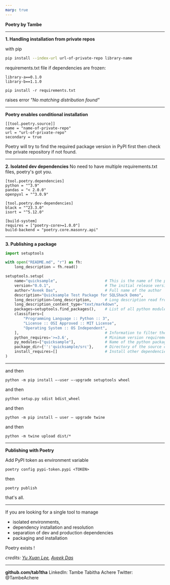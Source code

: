 ```yaml
---
marp: true
---
```

**Poetry by Tambe**


---

**1. Handling installation from private repos**

with pip
```bash
pip install --index-url url-of-private-repo library-name
```
requirements.txt file if dependencies are frozen:
```
library-a==0.1.0
library-b==1.1.0
```
```
pip install -r requirements.txt
```
raises error *"No matching distribution found"*

---
**Poetry enables conditional installation**
<br/>

```
[[tool.poetry.source]]
name = "name-of-private-repo"
url = "url-of-private-repo"
secondary = true
```

Poetry will try to find the required package version in PyPI first then check the private repository if not found.

---
**2. Isolated dev dependencies**
No need to have multiple requirements.txt files, poetry's got you.
```
[tool.poetry.dependencies]
python = "^3.9"
pandas = "< 2.0.0"
openpyxl = "^3.0.9"

[tool.poetry.dev-dependencies]
black = "^23.3.0"
isort = "^5.12.0"

[build-system]
requires = ["poetry-core>=1.0.0"]
build-backend = "poetry.core.masonry.api"
```

---
**3. Publishing a package**
```python
import setuptools

with open("README.md", "r") as fh:
    long_description = fh.read()

setuptools.setup(
    name="quicksample",                     # This is the name of the package
    version="0.0.1",                        # The initial release version
    author="Aveek Das",                     # Full name of the author
    description="Quicksample Test Package for SQLShack Demo",
    long_description=long_description,      # Long description read from the the readme file
    long_description_content_type="text/markdown",
    packages=setuptools.find_packages(),    # List of all python modules to be installed
    classifiers=[
        "Programming Language :: Python :: 3",
        "License :: OSI Approved :: MIT License",
        "Operating System :: OS Independent",
    ],                                      # Information to filter the project on PyPi website
    python_requires='>=3.6',                # Minimum version requirement of the package
    py_modules=["quicksample"],             # Name of the python package
    package_dir={'':'quicksample/src'},     # Directory of the source code of the package
    install_requires=[]                     # Install other dependencies if any
)
```
--- 
and then
```
python -m pip install –-user –-upgrade setuptools wheel
```
and then
```
python setup.py sdist bdist_wheel
```
and then
```
python -m pip install — user — upgrade twine
```
and then
```
python -m twine upload dist/*
```

---
**Publishing with Poetry** 

Add PyPI token as environment variable
```
poetry config pypi-token.pypi <TOKEN>
```
then
```
poetry publish
```
that's all.

---
If you are looking for a single tool to manage 
- isolated environments, 
- dependency installation and resolution
- separation of dev and production dependencies
- packaging and installation

Poetry exists !
<br/>

*credits: [Yu Xuan Lee](https://blogs.sap.com/2022/05/08/why-you-should-use-poetry-instead-of-pip-or-conda-for-python-projects/), [Aveek Das](https://towardsdatascience.com/how-to-publish-a-python-package-to-pypi-7be9dd5d6dcd)*

---
**github.com/tab1tha**
LinkedIn: Tambe Tabitha Achere
Twitter: @TambeAchere
